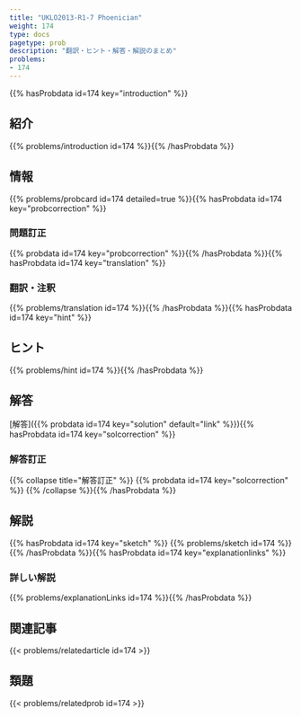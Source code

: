 ```yaml
---
title: "UKLO2013-R1-7 Phoenician"
weight: 174
type: docs
pagetype: prob
description: "翻訳・ヒント・解答・解説のまとめ"
problems: 
- 174
---
```


{{% hasProbdata id=174 key="introduction" %}}

## 紹介

{{% problems/introduction id=174 %}}{{% /hasProbdata %}}

## 情報

{{% problems/probcard id=174 detailed=true %}}{{% hasProbdata id=174 key="probcorrection" %}}

### 問題訂正

{{% probdata id=174 key="probcorrection" %}}{{% /hasProbdata %}}{{% hasProbdata id=174 key="translation" %}}

### 翻訳・注釈

{{% problems/translation id=174 %}}{{% /hasProbdata %}}{{% hasProbdata id=174 key="hint" %}}

## ヒント

{{% problems/hint id=174 %}}{{% /hasProbdata %}}

## 解答

[解答]({{% probdata id=174 key="solution" default="link" %}}){{% hasProbdata id=174 key="solcorrection" %}}

### 解答訂正

{{% collapse title="解答訂正" %}}
{{% probdata id=174 key="solcorrection" %}}
{{% /collapse %}}{{% /hasProbdata %}}

## 解説

{{% hasProbdata id=174 key="sketch" %}}
{{% problems/sketch id=174 %}}
{{% /hasProbdata %}}{{% hasProbdata id=174 key="explanationlinks" %}}

### 詳しい解説

{{% problems/explanationLinks id=174 %}}{{% /hasProbdata %}}

## 関連記事

{{< problems/relatedarticle id=174 >}}

## 類題

{{< problems/relatedprob id=174 >}}
